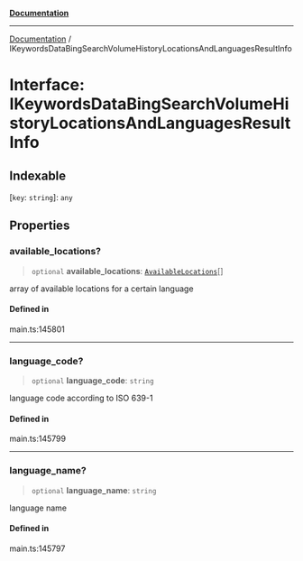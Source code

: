 [**Documentation**](../README.md)

***

[Documentation](../README.md) / IKeywordsDataBingSearchVolumeHistoryLocationsAndLanguagesResultInfo

# Interface: IKeywordsDataBingSearchVolumeHistoryLocationsAndLanguagesResultInfo

## Indexable

 \[`key`: `string`\]: `any`

## Properties

### available\_locations?

> `optional` **available\_locations**: [`AvailableLocations`](../classes/AvailableLocations.md)[]

array of available locations for a certain language

#### Defined in

main.ts:145801

***

### language\_code?

> `optional` **language\_code**: `string`

language code according to ISO 639-1

#### Defined in

main.ts:145799

***

### language\_name?

> `optional` **language\_name**: `string`

language name

#### Defined in

main.ts:145797
